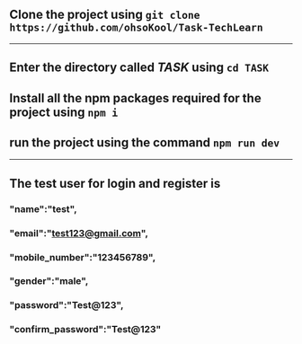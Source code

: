## Clone the project using `git clone https://github.com/ohsoKool/Task-TechLearn`

---

## Enter the directory called _TASK_ using `cd TASK`

## Install all the npm packages required for the project using `npm i`

## run the project using the command `npm run dev`

---

## The test user for login and register is

### "name":"test",

### "email":"test123@gmail.com",

### "mobile_number":"123456789",

### "gender":"male",

### "password":"Test@123",

### "confirm_password":"Test@123"
